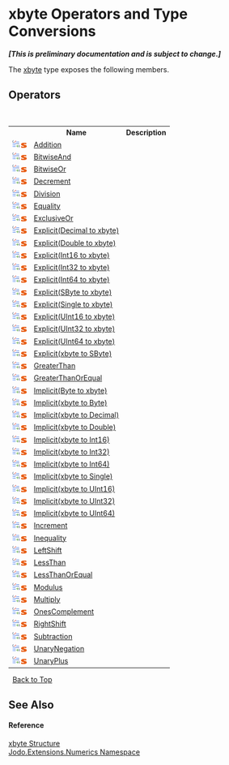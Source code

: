 # xbyte Operators and Type Conversions
 _**\[This is preliminary documentation and is subject to change.\]**_

The <a href="T_Jodo_Extensions_Numerics_xbyte">xbyte</a> type exposes the following members.


## Operators
&nbsp;<table><tr><th></th><th>Name</th><th>Description</th></tr><tr><td>![Public operator](media/puboperator.gif "Public operator")![Static member](media/static.gif "Static member")</td><td><a href="M_Jodo_Extensions_Numerics_xbyte_op_Addition">Addition</a></td><td /></tr><tr><td>![Public operator](media/puboperator.gif "Public operator")![Static member](media/static.gif "Static member")</td><td><a href="M_Jodo_Extensions_Numerics_xbyte_op_BitwiseAnd">BitwiseAnd</a></td><td /></tr><tr><td>![Public operator](media/puboperator.gif "Public operator")![Static member](media/static.gif "Static member")</td><td><a href="M_Jodo_Extensions_Numerics_xbyte_op_BitwiseOr">BitwiseOr</a></td><td /></tr><tr><td>![Public operator](media/puboperator.gif "Public operator")![Static member](media/static.gif "Static member")</td><td><a href="M_Jodo_Extensions_Numerics_xbyte_op_Decrement">Decrement</a></td><td /></tr><tr><td>![Public operator](media/puboperator.gif "Public operator")![Static member](media/static.gif "Static member")</td><td><a href="M_Jodo_Extensions_Numerics_xbyte_op_Division">Division</a></td><td /></tr><tr><td>![Public operator](media/puboperator.gif "Public operator")![Static member](media/static.gif "Static member")</td><td><a href="M_Jodo_Extensions_Numerics_xbyte_op_Equality">Equality</a></td><td /></tr><tr><td>![Public operator](media/puboperator.gif "Public operator")![Static member](media/static.gif "Static member")</td><td><a href="M_Jodo_Extensions_Numerics_xbyte_op_ExclusiveOr">ExclusiveOr</a></td><td /></tr><tr><td>![Public operator](media/puboperator.gif "Public operator")![Static member](media/static.gif "Static member")</td><td><a href="M_Jodo_Extensions_Numerics_xbyte_op_Explicit_1">Explicit(Decimal to xbyte)</a></td><td /></tr><tr><td>![Public operator](media/puboperator.gif "Public operator")![Static member](media/static.gif "Static member")</td><td><a href="M_Jodo_Extensions_Numerics_xbyte_op_Explicit_2">Explicit(Double to xbyte)</a></td><td /></tr><tr><td>![Public operator](media/puboperator.gif "Public operator")![Static member](media/static.gif "Static member")</td><td><a href="M_Jodo_Extensions_Numerics_xbyte_op_Explicit_3">Explicit(Int16 to xbyte)</a></td><td /></tr><tr><td>![Public operator](media/puboperator.gif "Public operator")![Static member](media/static.gif "Static member")</td><td><a href="M_Jodo_Extensions_Numerics_xbyte_op_Explicit_4">Explicit(Int32 to xbyte)</a></td><td /></tr><tr><td>![Public operator](media/puboperator.gif "Public operator")![Static member](media/static.gif "Static member")</td><td><a href="M_Jodo_Extensions_Numerics_xbyte_op_Explicit_5">Explicit(Int64 to xbyte)</a></td><td /></tr><tr><td>![Public operator](media/puboperator.gif "Public operator")![Static member](media/static.gif "Static member")</td><td><a href="M_Jodo_Extensions_Numerics_xbyte_op_Explicit_6">Explicit(SByte to xbyte)</a></td><td /></tr><tr><td>![Public operator](media/puboperator.gif "Public operator")![Static member](media/static.gif "Static member")</td><td><a href="M_Jodo_Extensions_Numerics_xbyte_op_Explicit_7">Explicit(Single to xbyte)</a></td><td /></tr><tr><td>![Public operator](media/puboperator.gif "Public operator")![Static member](media/static.gif "Static member")</td><td><a href="M_Jodo_Extensions_Numerics_xbyte_op_Explicit_8">Explicit(UInt16 to xbyte)</a></td><td /></tr><tr><td>![Public operator](media/puboperator.gif "Public operator")![Static member](media/static.gif "Static member")</td><td><a href="M_Jodo_Extensions_Numerics_xbyte_op_Explicit_9">Explicit(UInt32 to xbyte)</a></td><td /></tr><tr><td>![Public operator](media/puboperator.gif "Public operator")![Static member](media/static.gif "Static member")</td><td><a href="M_Jodo_Extensions_Numerics_xbyte_op_Explicit_10">Explicit(UInt64 to xbyte)</a></td><td /></tr><tr><td>![Public operator](media/puboperator.gif "Public operator")![Static member](media/static.gif "Static member")</td><td><a href="M_Jodo_Extensions_Numerics_xbyte_op_Explicit">Explicit(xbyte to SByte)</a></td><td /></tr><tr><td>![Public operator](media/puboperator.gif "Public operator")![Static member](media/static.gif "Static member")</td><td><a href="M_Jodo_Extensions_Numerics_xbyte_op_GreaterThan">GreaterThan</a></td><td /></tr><tr><td>![Public operator](media/puboperator.gif "Public operator")![Static member](media/static.gif "Static member")</td><td><a href="M_Jodo_Extensions_Numerics_xbyte_op_GreaterThanOrEqual">GreaterThanOrEqual</a></td><td /></tr><tr><td>![Public operator](media/puboperator.gif "Public operator")![Static member](media/static.gif "Static member")</td><td><a href="M_Jodo_Extensions_Numerics_xbyte_op_Implicit_10">Implicit(Byte to xbyte)</a></td><td /></tr><tr><td>![Public operator](media/puboperator.gif "Public operator")![Static member](media/static.gif "Static member")</td><td><a href="M_Jodo_Extensions_Numerics_xbyte_op_Implicit">Implicit(xbyte to Byte)</a></td><td /></tr><tr><td>![Public operator](media/puboperator.gif "Public operator")![Static member](media/static.gif "Static member")</td><td><a href="M_Jodo_Extensions_Numerics_xbyte_op_Implicit_1">Implicit(xbyte to Decimal)</a></td><td /></tr><tr><td>![Public operator](media/puboperator.gif "Public operator")![Static member](media/static.gif "Static member")</td><td><a href="M_Jodo_Extensions_Numerics_xbyte_op_Implicit_2">Implicit(xbyte to Double)</a></td><td /></tr><tr><td>![Public operator](media/puboperator.gif "Public operator")![Static member](media/static.gif "Static member")</td><td><a href="M_Jodo_Extensions_Numerics_xbyte_op_Implicit_6">Implicit(xbyte to Int16)</a></td><td /></tr><tr><td>![Public operator](media/puboperator.gif "Public operator")![Static member](media/static.gif "Static member")</td><td><a href="M_Jodo_Extensions_Numerics_xbyte_op_Implicit_4">Implicit(xbyte to Int32)</a></td><td /></tr><tr><td>![Public operator](media/puboperator.gif "Public operator")![Static member](media/static.gif "Static member")</td><td><a href="M_Jodo_Extensions_Numerics_xbyte_op_Implicit_5">Implicit(xbyte to Int64)</a></td><td /></tr><tr><td>![Public operator](media/puboperator.gif "Public operator")![Static member](media/static.gif "Static member")</td><td><a href="M_Jodo_Extensions_Numerics_xbyte_op_Implicit_3">Implicit(xbyte to Single)</a></td><td /></tr><tr><td>![Public operator](media/puboperator.gif "Public operator")![Static member](media/static.gif "Static member")</td><td><a href="M_Jodo_Extensions_Numerics_xbyte_op_Implicit_9">Implicit(xbyte to UInt16)</a></td><td /></tr><tr><td>![Public operator](media/puboperator.gif "Public operator")![Static member](media/static.gif "Static member")</td><td><a href="M_Jodo_Extensions_Numerics_xbyte_op_Implicit_7">Implicit(xbyte to UInt32)</a></td><td /></tr><tr><td>![Public operator](media/puboperator.gif "Public operator")![Static member](media/static.gif "Static member")</td><td><a href="M_Jodo_Extensions_Numerics_xbyte_op_Implicit_8">Implicit(xbyte to UInt64)</a></td><td /></tr><tr><td>![Public operator](media/puboperator.gif "Public operator")![Static member](media/static.gif "Static member")</td><td><a href="M_Jodo_Extensions_Numerics_xbyte_op_Increment">Increment</a></td><td /></tr><tr><td>![Public operator](media/puboperator.gif "Public operator")![Static member](media/static.gif "Static member")</td><td><a href="M_Jodo_Extensions_Numerics_xbyte_op_Inequality">Inequality</a></td><td /></tr><tr><td>![Public operator](media/puboperator.gif "Public operator")![Static member](media/static.gif "Static member")</td><td><a href="M_Jodo_Extensions_Numerics_xbyte_op_LeftShift">LeftShift</a></td><td /></tr><tr><td>![Public operator](media/puboperator.gif "Public operator")![Static member](media/static.gif "Static member")</td><td><a href="M_Jodo_Extensions_Numerics_xbyte_op_LessThan">LessThan</a></td><td /></tr><tr><td>![Public operator](media/puboperator.gif "Public operator")![Static member](media/static.gif "Static member")</td><td><a href="M_Jodo_Extensions_Numerics_xbyte_op_LessThanOrEqual">LessThanOrEqual</a></td><td /></tr><tr><td>![Public operator](media/puboperator.gif "Public operator")![Static member](media/static.gif "Static member")</td><td><a href="M_Jodo_Extensions_Numerics_xbyte_op_Modulus">Modulus</a></td><td /></tr><tr><td>![Public operator](media/puboperator.gif "Public operator")![Static member](media/static.gif "Static member")</td><td><a href="M_Jodo_Extensions_Numerics_xbyte_op_Multiply">Multiply</a></td><td /></tr><tr><td>![Public operator](media/puboperator.gif "Public operator")![Static member](media/static.gif "Static member")</td><td><a href="M_Jodo_Extensions_Numerics_xbyte_op_OnesComplement">OnesComplement</a></td><td /></tr><tr><td>![Public operator](media/puboperator.gif "Public operator")![Static member](media/static.gif "Static member")</td><td><a href="M_Jodo_Extensions_Numerics_xbyte_op_RightShift">RightShift</a></td><td /></tr><tr><td>![Public operator](media/puboperator.gif "Public operator")![Static member](media/static.gif "Static member")</td><td><a href="M_Jodo_Extensions_Numerics_xbyte_op_Subtraction">Subtraction</a></td><td /></tr><tr><td>![Public operator](media/puboperator.gif "Public operator")![Static member](media/static.gif "Static member")</td><td><a href="M_Jodo_Extensions_Numerics_xbyte_op_UnaryNegation">UnaryNegation</a></td><td /></tr><tr><td>![Public operator](media/puboperator.gif "Public operator")![Static member](media/static.gif "Static member")</td><td><a href="M_Jodo_Extensions_Numerics_xbyte_op_UnaryPlus">UnaryPlus</a></td><td /></tr></table>&nbsp;
<a href="#xbyte-operators-and-type-conversions">Back to Top</a>

## See Also


#### Reference
<a href="T_Jodo_Extensions_Numerics_xbyte">xbyte Structure</a><br /><a href="N_Jodo_Extensions_Numerics">Jodo.Extensions.Numerics Namespace</a><br />